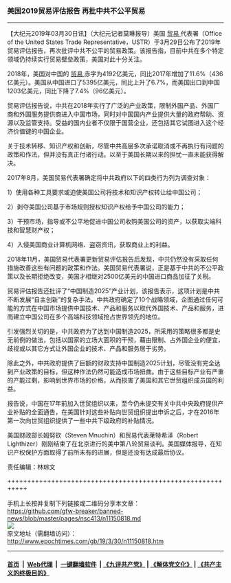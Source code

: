 ### 美国2019贸易评估报告 再批中共不公平贸易
------------------------

<p>
 【大纪元2019年03月30日讯】（大纪元记者莫琳报导）美国
 <a href="http://www.epochtimes.com/gb/tag/%E8%B4%B8%E6%98%93.html">
  贸易
 </a>
 代表署（Office of the United States Trade Representative，USTR）于3月29日公布了2019年贸易评估报告，再次批评中共不公平的贸易政策。该报告指，目前中共在多个特定领域仍持续实行贸易壁垒政策，美国对此十分关注。
</p>
<p>
 2018年，美国对中国的
 <a href="http://www.epochtimes.com/gb/tag/%E8%B4%B8%E6%98%93.html">
  贸易
 </a>
 赤字为4192亿美元，同比2017年增加了11.6%（436亿美元）。美国从中国进口了5395亿美元，同比上升了6.7%，而美国出口到中国1203亿美元，同比下降了7.4%（96亿美元）。
</p>
<p>
 贸易评估报告说，中共在2018年实行了广泛的产业政策，限制外国产品、外国厂商和外国服务提供商进入中国市场，同时对中国国内产业提供大量的政府帮助、资源以及监管支持。受益的国内业者不仅限于国营企业，还包括其它试图进入这个经济价值键的中国企业。
</p>
<p>
 关于技术转移、知识产权和创新，尽管中共高层多次承诺取消或不再执行有问题的政策和作法，但并没有真正付诸行动。以至于美国长期以来的担忧一直未能获得解决。
</p>
<p>
 2017年8月，美国贸易代表署确定将中共政府以下的四类行为列为调查对象：
</p>
<p>
 1）使用各种工具要求或迫使美国公司将技术和知识产权转让给中国公司；
</p>
<p>
 2）剥夺美国公司基于市场规则授权知识产权给予中国公司的能力；
</p>
<p>
 3）干预市场，指导或不公平地促进中国公司收购美国公司的资产，以获取尖端科技和智慧财产权；
</p>
<p>
 4）入侵美国商业计算机网络、盗窃资讯，获取商业上的利益。
</p>
<p>
 2018年11月，美国贸易代表署更新贸易评估报告后发现，中共仍然没有采取任何措施改善这些有问题的政策和作法。美国贸易代表署说，正是基于中共的不公平政策以及长期拒绝改变，美国才相继对2500亿美元的中国进口商品加征了关税。
</p>
<p>
 贸易评估报告还批评了“中国制造2025”产业计划，该报告表示，这项计划是中共不断发展“自主创新”的复杂手法。中共政府确定了10个战略领域，企图通过任何可能的方式在中国市场提供中国技术、产品和服务以取代外国技术、产品和服务，进而建立中国公司在多个高端科技领域抢占世界领先的地位。
</p>
<p>
 引发强烈关切的是，中共政府为了达到中国制造2025，所采用的策略很多都是史无前例的做法，包括以国家的立场大面积的干预，藉由限制、占外国企业的便宜，歧视或以其它方式让外国企业的技术、产品和服务居于劣势。
</p>
<p>
 除此之外，中共政府提供了巨额的财政支持中国制造2025计划，尽管没有完全达到产业政策的目标，但这种作法仍然可能造成市场扭曲。由于这些目标产业有严重的产能过剩，影响到世界市场的价格，从而损害了美国和其它世贸组织成员国的利益。
</p>
<p>
 报告说，中国在17年前加入世贸组织以来，至今仍未提交有关中共中央政府提供产业补贴的全面通告，在美国针对这些补贴向世贸组织提出申诉之后，才在2016年第一次向世贸组织提供了一些中共下级政府的补贴情况。
</p>
<p>
 美国财政部长姆努钦（Steven Mnuchin）和贸易代表莱特希泽（Robert Lighthizer）刚刚结束了在北京进行的美中第八轮贸易谈判。美国媒体报导，在知识产权保护方面取得了前所未有的进展，但是还没有达成最后协议。
</p>
<p>
 责任编辑：林琮文
</p>
<p>
</p>

+++++++++++++++++++++++++++++++++++++++++++++++++++++++++++<br/><br/>
手机上长按并复制下列链接或二维码分享本文章：<br/>
https://github.com/gfw-breaker/banned-news/blob/master/pages/nsc413/n11150818.md <br/>
<a href='https://github.com/gfw-breaker/banned-news/blob/master/pages/nsc413/n11150818.md'><img src='https://github.com/gfw-breaker/banned-news/blob/master/pages/nsc413/n11150818.md.png'/></a> <br/>
原文地址（需翻墙访问）：http://www.epochtimes.com/gb/19/3/30/n11150818.htm


------------------------
#### [首页](https://github.com/gfw-breaker/banned-news/blob/master/README.md) &nbsp;|&nbsp; [Web代理](https://github.com/labour-camp/helloworld) &nbsp;|&nbsp; [一键翻墙软件](https://github.com/gfw-breaker/nogfw/blob/master/README.md) &nbsp;| [《九评共产党》](https://github.com/gfw-breaker/9ping.md/blob/master/README.md#九评之一评共产党是什么) | [《解体党文化》](https://github.com/gfw-breaker/jtdwh.md/blob/master/README.md) | [《共产主义的终极目的》](https://github.com/gfw-breaker/gczydzjmd.md/blob/master/README.md)

